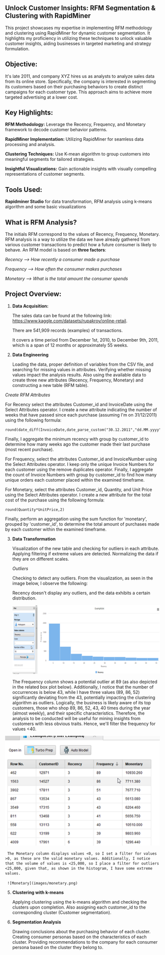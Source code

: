 ## Unlock Customer Insights: RFM Segmentation & Clustering with RapidMiner

This project showcases my expertise in implementing RFM methodology and clustering using RapidMiner for dynamic customer segmentation. It highlights my proficiency in utilizing these techniques to unlock valuable customer insights, aiding businesses in targeted marketing and strategy formulation.

## Objective:

It's late 2011, and company XYZ hires us as analysts to analyze sales data from its online store. Specifically, the company is interested in segmenting its customers based on their purchasing behaviors to create distinct campaigns for each customer type. This approach aims to achieve more targeted advertising at a lower cost. 

## Key Highlights:

**RFM Methodology:** Leverage the Recency, Frequency, and Monetary framework to decode customer behavior patterns.

**RapidMiner Implementation:** Utilizing RapidMiner for seamless data processing and analysis.

**Clustering Techniques:** Use K-mean algorithm to group customers into meaningful segments for tailored strategies.

**Insightful Visualizations:** Gain actionable insights with visually compelling representations of customer segments.


## Tools Used:

   **Rapidminer Studio** for data transformation, RFM analysis using k-means algorithm and some basic visualizations

## What is RFM Analysis?

The initials RFM correspond to the values of Recency, Frequency, Monetary. RFM analysis is a way to utilize the data we have already gathered from various customer transactions to predict how a future consumer is likely to behave. An RFM model is based on **three factors**:

*Recency --> How recently a consumer made a purchase*

*Frequency --> How often the consumer makes purchases*

*Monetary --> What is the total amount the consumer spends*

## Project Overview:
1. **Data Acquisition:**

    The sales data can be found at the following link: https://www.kaggle.com/datasets/rupakroy/online-retail.

    There are 541,909 records (examples) of transactions.
  
    It covers a time period from December 1st, 2010, to December 9th, 2011, which is a span of 12 months or approximately 55 weeks.




2. **Data Engineering**

    Loading the data, proper definition of variables from the CSV file, and searching for missing values in attributes. Verifying whether missing values impact the analysis results. Also using the available data to create three new attributes (Recency, Frequency, Monetary) and constructing a new table (RFM table).
   
  *Create RFM Attributes*

  For Recency select the attributes Customer_id and InvoiceDate using the Select Attributes operator. I create a new attribute indicating the number of weeks that have passed since each purchase (assuming I'm on 31/12/2011) using the following formula:

```
round(date_diff(InvoiceDate,date_parse_custom("30.12.2011","dd.MM.yyyy"))/604800000,0)
```
  Finally, I aggregate the minimum recency with group by customer_id to determine how many weeks ago the customer made their last purchase (most recent purchase).

  For Frequency, select the attributes Customer_id and InvoiceNumber using the Select Attributes operator. I keep only the unique Invoice Numbers for each customer using the remove duplicates operator. Finally, I aggregate the count of Invoice Numbers with group by customer_id to find how many unique orders each customer placed within the examined timeframe.

  For Monetary,  select the attributes Customer_id, Quantity, and Unit Price using the Select Attributes operator. I create a new attribute for the total cost of the purchase using the following formula:

```
round(Quantity*UnitPrice,2)
```

  Finally, perform an aggregation using the sum function for 'monetary', grouped by 'customer_id', to determine the total amount of purchases made by each customer within the examined timeframe.

3. **Data Transformation**

    Visualization of the new table and checking for outliers in each attribute. Applying filtering if extreme values are detected. Normalizing the data if they are on different scales.

    *Outliers*

     Checking to detect any outliers. From the visualization, as seen in the image below, I observe the following:

    Recency doesn't display any outliers, and the data exhibits a certain distribution.
 
   ![Recency](images/recency.png)

    The Frequency column shows a potential outlier at 89 (as also depicted in the related box plot below). Additionally, I notice that the number of occurrences is below 43, while I have three values (89, 86, 52) significantly deviating from the 43, potentially impacting the clustering algorithm as outliers. Logically, the business is likely aware of its top customers, those who shop 89, 86, 52, 43, 40 times during the year (almost weekly), and their specific characteristics. Therefore, the analysis to be conducted will be useful for mining insights from customers with less obvious traits. Hence, we'll filter the frequency for values <40.

  ![Frequency](images/frequency.png)

     The Monetary column displays values <0, so I set a filter for values >0, as these are the valid monetary values. Additionally, I notice that the volume of values is <25,000, so I place a filter for outliers <25,000, given that, as shown in the histogram, I have some extreme values.

     ![Monetary](images/monetary.png)

5. **Clustering with k-means**

    Applying clustering using the k-means algorithm and checking the clusters upon completion. Also assigning each customer_id to the corresponding cluster (Customer segmentation).

6. **Segmentation Analysis**

    Drawing conclusions about the purchasing behavior of each cluster. Creating consumer personas based on the characteristics of each cluster. Providing recommendations to the company for each consumer persona based on the cluster they belong to.  
